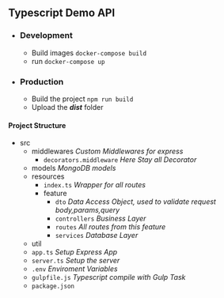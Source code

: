 ## Typescript Demo API

- ### Development
  - Build images ``docker-compose build``
  - run `` docker-compose up ``
- ### Production
  - Build the project ``npm run build``
  - Upload the ***dist*** folder

#### Project Structure
- src
    - middlewares *Custom Middlewares for express*
        - ``decorators.middleware`` *Here Stay all Decorator*
    - models *MongoDB models*
    - resources
        - ``index.ts`` *Wrapper for all routes*
        - feature
            - ``dto`` *Data Access Object, used to validate request body,params,query*
            - ``controllers`` *Business Layer*
            - ``routes`` *All routes from this feature*
            - ``services`` *Database Layer*
    - util
    - ``app.ts`` *Setup Express App*
    - ``server.ts`` *Setup the server*
    - ``.env`` *Enviroment Variables*
    - ``gulpfile.js`` *Typescript compile with Gulp Task*
    - ``package.json``
